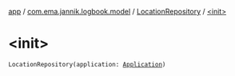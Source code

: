 [app](../../index.md) / [com.ema.jannik.logbook.model](../index.md) / [LocationRepository](index.md) / [&lt;init&gt;](./-init-.md)

# &lt;init&gt;

`LocationRepository(application: `[`Application`](https://developer.android.com/reference/android/app/Application.html)`)`